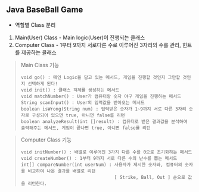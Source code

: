 ## Java BaseBall Game

* 역할별 Class 분리
1. Main(User) Class - Main logic(User)이 진행되는 클래스
2. Computer Class - 1부터 9까지 서로다른 수로 이루어진 3자리의 수를 관리, 힌트를 제공하는 클래스

> Main Class 기능
>```
> void go() : 메인 Logic을 담고 있는 메서드, 게임을 진행할 것인지 그만할 것인지 선택하게 된다!
> void init() : 클래스 객체를 생성하는 메서드
> void matchNumber() : User가 컴퓨터랑 숫자 야구 게임을 진행하는 메서드
> String scanInput() : User의 입력값을 받아오는 메서드
> boolean isWrong(String num) : 입력받은 숫자가 1~9까지 서로 다른 3자리 숫자로 구성되어 있으면 true, 아니면 false를 리턴
> boolean analyzeResult(int []result) : 컴퓨터로 받은 결과값을 분석하여 출력해주는 메서드, 게임이 끝나면 true, 아니면 false를 리턴
>```

> Computer Class 기능
>```
> void initNumber() : 배열로 이루어진 3가지 다른 수를 0으로 초기화하는 메서드
> void createNumber() : 1부터 9까지 서로 다른 수의 난수를 뽑는 메서드
> int[] compareNumber(int userNum) : 사용자가 제시한 숫자와, 컴퓨터의 숫자를 비교하여 나온 결과를 배열로 리턴
>                                    [ Strike, Ball, Out ] 순으로 값을 리턴한다.

